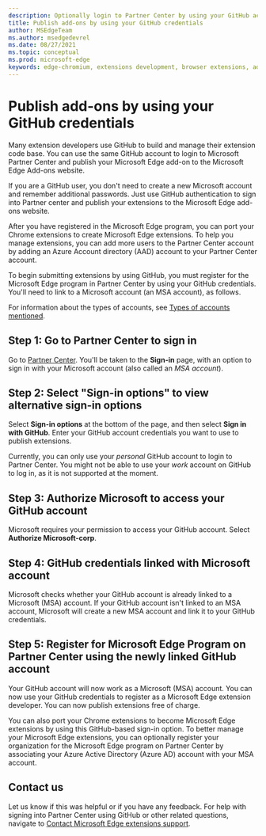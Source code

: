 ```yaml
---
description: Optionally login to Partner Center by using your GitHub account credentials.
title: Publish add-ons by using your GitHub credentials
author: MSEdgeTeam
ms.author: msedgedevrel
ms.date: 08/27/2021
ms.topic: conceptual
ms.prod: microsoft-edge
keywords: edge-chromium, extensions development, browser extensions, add-ons, partner center, developer
---
```

# Publish add-ons by using your GitHub credentials

Many extension developers use GitHub to build and manage their extension code base.  You can use the same GitHub account to login to Microsoft Partner Center and publish your Microsoft Edge add-on to the Microsoft Edge Add-ons website.

If you are a GitHub user, you don't need to create a new Microsoft account and remember additional passwords.  Just use GitHub authentication to sign into Partner center and publish your extensions to the Microsoft Edge add-ons website.

After you have registered in the Microsoft Edge program, you can port your Chrome extensions to create Microsoft Edge extensions.  To help you manage extensions, you can add more users to the Partner Center account by adding an Azure Account directory (AAD) account to your Partner Center account.

To begin submitting extensions by using GitHub, you must register for the Microsoft Edge program in Partner Center by using your GitHub credentials.  You'll need to link to a Microsoft account (an MSA account), as follows.

For information about the types of accounts, see [Types of accounts mentioned](create-dev-account.md#types-of-accounts-mentioned).


<!-- ====================================================================== -->
## Step 1: Go to Partner Center to sign in

Go to [Partner Center][MicrosoftPartnerCenter].  You'll be taken to the **Sign-in** page, with an option to sign in with your Microsoft account (also called an _MSA account_).


<!-- ====================================================================== -->
## Step 2: Select "Sign-in options" to view alternative sign-in options 

Select **Sign-in options** at the bottom of the page, and then select **Sign in with GitHub**.  Enter your GitHub account credentials you want to use to publish extensions. 

Currently, you can only use your _personal_ GitHub account to login to Partner Center.  You might not be able to use your _work_ account on GitHub to log in, as it is not supported at the moment.


<!-- ====================================================================== -->
## Step 3: Authorize Microsoft to access your GitHub account

Microsoft requires your permission to access your GitHub account.  Select **Authorize Microsoft-corp**.


<!-- ====================================================================== -->
## Step 4: GitHub credentials linked with Microsoft account

Microsoft checks whether your GitHub account is already linked to a Microsoft (MSA) account.  If your GitHub account isn't linked to an MSA account, Microsoft will create a new MSA account and link it to your GitHub credentials.


<!-- ====================================================================== -->
## Step 5: Register for Microsoft Edge Program on Partner Center using the newly linked GitHub account

Your GitHub account will now work as a Microsoft (MSA) account.  You can now use your GitHub credentials to register as a Microsoft Edge extension developer.  You can now publish extensions free of charge.

You can also port your Chrome extensions to become Microsoft Edge extensions by using this GitHub-based sign-in option.  To better manage your Microsoft Edge extensions, you can optionally register your organization for the Microsoft Edge program on Partner Center by associating your Azure Active Directory (Azure AD) account with your MSA account.


<!-- ====================================================================== -->
## Contact us

Let us know if this was helpful or if you have any feedback.  For help with signing into Partner Center using GitHub or other related questions, navigate to [Contact Microsoft Edge extensions support](contact-extensions-team.md). 


<!-- links -->
<!-- external links -->
[MicrosoftPartnerCenter]: https://partner.microsoft.com "Partner Center"  
